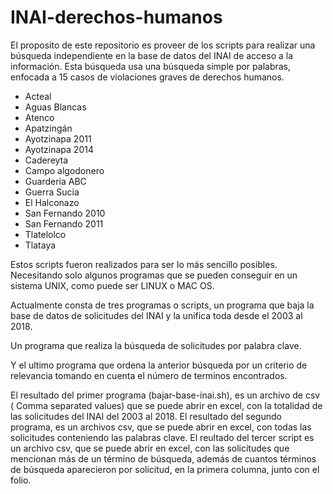 # INAI-derechos-humanos

El proposito de este repositorio es proveer de los scripts para realizar una 
búsqueda independiente en la base de datos del INAI de acceso a la 
información. Esta búsqueda usa una búsqueda simple por palabras, enfocada a 
15 casos de violaciones graves de derechos humanos. 


* Acteal
* Aguas Blancas
* Atenco
* Apatzingán
* Ayotzinapa 2011
* Ayotzinapa 2014
* Cadereyta
* Campo algodonero
* Guardería ABC
* Guerra Sucia
* El Halconazo
* San Fernando 2010
* San Fernando 2011
* Tlatelolco
* Tlataya

Estos scripts fueron realizados para ser lo más sencillo posibles.  
Necesitando solo algunos programas que se pueden conseguir en un sistema 
UNIX, como puede ser LINUX o MAC OS.


Actualmente consta de tres programas o scripts, un programa que baja la base 
de datos de solicitudes del INAI y la unifica toda desde el 2003 al 2018.


Un programa que realiza la búsqueda de solicitudes por palabra clave. 

Y el ultimo programa que ordena la anterior búsqueda por un criterio de 
relevancia tomando en cuenta el número de terminos encontrados.

El resultado del primer programa (bajar-base-inai.sh), es un archivo de csv ( Comma separated values) que se puede abrir en excel, con la totalidad de las solicitudes del INAI del 2003 al 2018.
El resultado del segundo programa, es un archivos csv, que se puede abrir en excel, con todas las solicitudes conteniendo las palabras clave. 
El reultado del tercer script es un archivo csv, que se puede abrir en excel, con las solicitudes que mencionan más de un término de búsqueda, además de cuantos términos de búsqueda aparecieron por solicitud, en la primera columna, junto con el folio.

